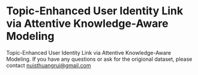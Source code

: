 # Topic-Enhanced User Identity Link via Attentive Knowledge-Aware Modeling
Topic-Enhanced User Identity Link via Attentive Knowledge-Aware Modeling.
If you have any questions or ask for the origional dataset, please contact nuisthuangrui@gmail.com
